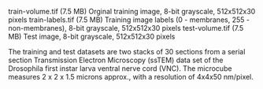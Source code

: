 
train-volume.tif (7.5 MB)	Orginal training image, 8-bit grayscale, 512x512x30 pixels
train-labels.tif (7.5 MB)	Training image labels (0 - membranes, 255 - non-membranes), 8-bit grayscale, 512x512x30 pixels
test-volume.tif (7.5 MB)	Test image, 8-bit grayscale, 512x512x30 pixels


The training and test datasets are two stacks of 30 sections from a serial section Transmission Electron Microscopy (ssTEM) data set of the Drosophila first instar larva ventral nerve cord (VNC). The microcube measures 2 x 2 x 1.5 microns approx., with a resolution of 4x4x50 nm/pixel.
